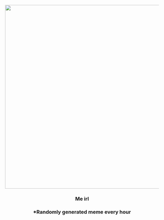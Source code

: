 <p align="center">
        <img src="https://i.redd.it/ns68wskbf7491.jpg" width="600" height="600">
        </p>
        <h3 align="center">Me irl</h3>
        <h3 align="center">*Randomly generated meme every hour</h3>
    